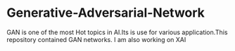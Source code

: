 # Generative-Adversarial-Network

GAN is one of the most Hot topics in AI.Its is use for various application.This repository contained GAN networks.
I am also working on XAI
